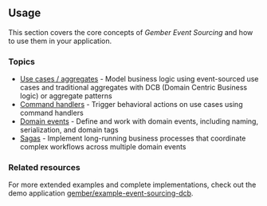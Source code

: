 ## Usage

This section covers the core concepts of _Gember Event Sourcing_ and how to use them in your application.

### Topics

- [Use cases / aggregates](/docs/usage/use-cases.md) - Model business logic using event-sourced use cases and traditional aggregates with DCB (Domain Centric Business logic) or aggregate patterns
- [Command handlers](/docs/usage/command-handlers.md) - Trigger behavioral actions on use cases using command handlers
- [Domain events](/docs/usage/domain-events.md) - Define and work with domain events, including naming, serialization, and domain tags
- [Sagas](/docs/usage/sagas.md) - Implement long-running business processes that coordinate complex workflows across multiple domain events

### Related resources

For more extended examples and complete implementations, check out the demo application [gember/example-event-sourcing-dcb](https://github.com/GemberPHP/example-event-sourcing-dcb).
